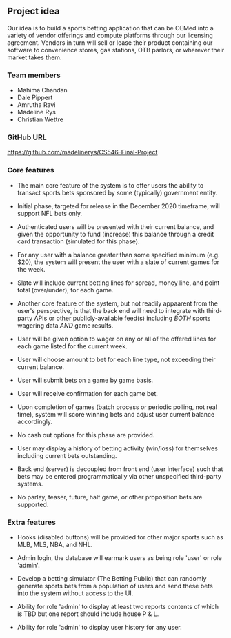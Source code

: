 
## Project idea

Our idea is to build a sports betting application that can be OEMed into 
a variety of vendor offerings and compute platforms through our licensing
agreement. Vendors in turn will sell or lease their product containing our
software to convenience stores, gas stations, OTB parlors, or wherever their
market takes them. 

### Team members

- Mahima Chandan
- Dale Pippert
- Amrutha Ravi
- Madeline Rys
- Christian Wettre

### GitHub URL

https://github.com/madelinerys/CS546-Final-Project

### Core features

- The main core feature of the system is to offer users the ability
to transact sports bets sponsored by some (typically) government entity.

- Initial phase, targeted for release in the December 2020 timeframe,
will support NFL bets only.

- Authenticated users will be presented with their current balance, and
given the opportunity to fund (increase) this balance through a credit card
transaction (simulated for this phase).

- For any user with a balance greater than some specified minimum (e.g. $20),
the system will present the user with a slate of current games for the week.

- Slate will include current betting lines for spread, money line, and point
total (over/under), for each game.

- Another core feature of the system, but not readily appaarent from the
user's perspective, is that the back end will need to integrate
with third-party APIs or other publicly-available feed(s) including
*BOTH* sports wagering data *AND* game results.

- User will be given option to wager on any or all of the offered lines for
each game listed for the current week.

- User will choose amount to bet for each line type, not exceeding
their current balance.

- User will submit bets on a game by game basis.

- User will receive confirmation for each game bet.

- Upon completion of games (batch process or periodic polling, not real time),
system will score winning bets and adjust user current balance accordingly.

- No cash out options for this phase are provided.

- User may display a history of betting activity (win/loss) for
themselves including current bets outstanding.

- Back end (server) is decoupled from front end (user interface) such that
bets may be entered programmatically via other unspecified third-party systems.

- No parlay, teaser, future, half game, or other proposition bets are supported.

### Extra features

- Hooks (disabled buttons) will be provided for other major sports such as
MLB, MLS, NBA, and NHL.

- Admin login, the database will earmark users as being role 'user' or role
'admin'.

- Develop a betting simulator (The Betting Public) that can randomly generate
sports bets from a population of users and send these bets into the system
without access to the UI.

- Ability for role 'admin' to display at least two reports contents of which
is TBD but one report should include house P & L.

- Ability for role 'admin' to display user history for any user.